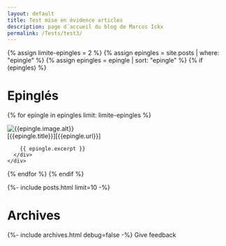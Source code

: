 ```yaml
---
layout: default
title: Test mise en évidence articles
description: page d´accueil du blog de Marcos Ickx
permalink: /Tests/test3/
---
```

{% assign limite-epingles = 2 %}
{% assign epingles = site.posts | where: "epingle" %}
{% assign epingles = epingle | sort: "epingle" %}
{% if (epingles) %}
# Epinglés
  {% for epingle in epingles limit: limite-epingles %}
    <div class="epingle">
      <div class="epingle-image">
        ![{{epingle.image.alt}}]({{epingle.image.url}} "{{epingle.image.title}}")
      </div>
      <div class="epingle-post">
        [{{epingle.title}}][{{epingle.url}}]
        
        {{ epingle.excerpt }}   
      </div>
    </div>
  {% endfor %}
{% endif %}

{%- include posts.html limit=10 -%}

# Archives

{%- include archives.html debug=false -%}
Give feedback
